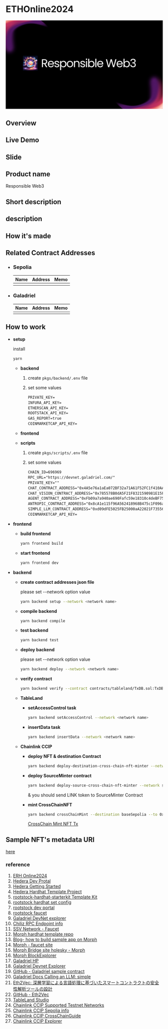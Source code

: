 # ETHOnline2024

![](./docs/img/cover_logo.png)

## Overview

## Live Demo

## Slide

## Product name

Responsible Web3

## Short description

## description

## How it's made

## Related Contract Addresses

- ### Sepolia

  | Name | Address | Memo |
  | ---- | ------- | ---- |
  |      |         |      |

- ### Galadriel

  | Name | Address | Memo |
  | ---- | ------- | ---- |
  |      |         |      |

## How to work

- **setup**

  install

  ```bash
  yarn
  ```

  - **backend**

    1.  create `pkgs/backend/.env` file

    2.  set some values

        ```txt
        PRIVATE_KEY=
        INFURA_API_KEY=
        ETHERSCAN_API_KEY=
        ROOTSTACK_API_KEY=
        GAS_REPORT=true
        COINMARKETCAP_API_KEY=
        ```

  - **frontend**

  - **scripts**

    1.  create `pkgs/scripts/.env` file

    2.  set some values

        ```txt
        CHAIN_ID=696969
        RPC_URL="https://devnet.galadriel.com/"
        PRIVATE_KEY=""
        CHAT_CONTRACT_ADDRESS="0x4A5e76a1aEa072BF32a71A61F52FC1f410AAd748"
        CHAT_VISION_CONTRACT_ADDRESS="0x785578B0dA5F21F8321590981E15F618BBc1915c"
        AGENT_CONTRACT_ADDRESS="0xFb09a7a940ae690Fafc59e18310c4deBF75B1B52"
        ANTROPIC_CONTRACT_ADDRESS="0x8cA1e115f96A562418968B475c1F096a8A385Ddb"
        SIMPLE_LLM_CONTRACT_ADDRESS="0xd09dFE5025FB25000aA22021F7355656cd10EB17"
        COINMARKETCAP_API_KEY=
        ```

- **frontend**

  - **build frontend**

    ```bash
    yarn frontend build
    ```

  - **start frontend**

    ```bash
    yarn frontend dev
    ```

- **backend**

  - **create contract addresses json file**

    please set --network option value

    ```bash
    yarn backend setup --network <network name>
    ```

  - **compile backend**

    ```bash
    yarn backend compile
    ```

  - **test backend**

    ```bash
    yarn backend test
    ```

  - **deploy backend**

    please set --network option value

    ```bash
    yarn backend deploy --network <network name>
    ```

  - **verify contract**

    ```bash
    yarn backend verify --contract contracts/tableland/TxDB.sol:TxDB <address> --network <network name>
    ```

  - **TableLand**

    - **setAccessControl task**

      ```bash
      yarn backend setAccessControl --network <network name>
      ```

    - **insertData task**

      ```bash
      yarn backend insertData --network <network name>
      ```

  - **Chainlink CCIP**

    - **deploy NFT & destination Contract**

      ```bash
      yarn backend deploy-destination-cross-chain-nft-minter --network baseSepolia
      ```

    - **deploy SourceMinter contract**

      ```bash
      yarn backend deploy-source-cross-chain-nft-minter --network sepolia
      ```

      & you should send LINK token to SourceMinter Contract

    - **mint CrossChainNFT**

      ```bash
      yarn backend crossChainMint --destination baseSepolia --to 0x51908F598A5e0d8F1A3bAbFa6DF76F9704daD072 --fee LINK --network sepolia
      ```

      [CrossChain Mint NFT Tx](https://ccip.chain.link/msg/0x399930e592472d190ce2266c3e70bc0346b8f6d99aec44417ab937ec92f85799)

## Sample NFT's metadata URI

[here](https://bafybeicfsjwjtdlt67nkfoxsma4cyl4zsjjyqtn27rgnpno5gr2zd5yf34.ipfs.w3s.link/sample)

### reference

1. [ERH Online2024](https://ethglobal.com/events/ethonline2024)
2. [Hedera Dev Protal](https://portal.hedera.com/login)
3. [Hedera Getting Started](https://hedera.com/getting-started)
4. [Hedera Hardhat Template Project](https://github.com/hashgraph/hedera-hardhat-example-project/blob/main/.env.example)
5. [rootstock-hardhat-starterkit Template Kit](https://github.com/rsksmart/rootstock-hardhat-starterkit)
6. [rootstock hardhat set config](https://dev.rootstock.io/developers/smart-contracts/hardhat/configure-hardhat-rootstock/)
7. [rootstock dev portal](https://rpc.rootstock.io/)
8. [rootstock faucet](https://faucet.rootstock.io/)
9. [Galadriel DevNet explorer](https://explorer.galadriel.com)
10. [Chiliz RPC Endpoint info](https://docs.chiliz.com/develop/basics/connect-to-chiliz-chain/connect-using-rpc)
11. [SSV Network - Faucet](https://faucet.ssv.network/)
12. [Morph hardhat template repo](https://github.com/varun-doshi/morph-examples/tree/main/contract-deployment-demos/hardhat-demo)
13. [Blog- how to build sample app on Morph ](https://blog.morphl2.io/developer-guide-building-a-decentralized-hotel-booking-system-on-morph-2/)
14. [Morph - faucet site](https://morph-token-faucet.vercel.app/)
15. [Morph Bridge site holesky - Morph](https://bridge-holesky.morphl2.io/)
16. [Morph BlockExplorer](https://explorer-holesky.morphl2.io/address/0x51908F598A5e0d8F1A3bAbFa6DF76F9704daD072)
17. [Galadriel HP](https://teeml.galadriel.com/)
18. [Galadriel Devnet Explorer](https://explorer.galadriel.com/address/0x68EC9556830AD097D661Df2557FBCeC166a0A075)
19. [GitHub - Galadriel sample contract](https://github.com/galadriel-ai/contracts/tree/main)
20. [Galadriel Docs Calling an LLM: simple](https://docs.galadriel.com/tutorials/simple_llm)
21. [Eth2Vec: 深層学習による言語処理に基づいたスマートコントラクトの安全性解析ツールの設計](https://cir.nii.ac.jp/crid/1050855522064873472)
22. [GitHub - Eth2Vec](https://github.com/fseclab-osaka/eth2vec)
23. [TableLand Studio](https://studio.tableland.xyz/)
24. [Chainlink CCIP Supported Testnet Networks](https://docs.chain.link/ccip/supported-networks/v1_2_0/testnet)
25. [Chainlink CCIP Sepolia info](https://docs.chain.link/ccip/supported-networks/v1_2_0/testnet#ethereum-sepolia)
26. [Chainlink CCIP CrossChainGuide](https://github.com/smartcontractkit/ccip-starter-kit-hardhat/blob/main/README.md#example-7---execute-received-message-as-a-function-call)
27. [Chainlink CCIP Explorer](https://ccip.chain.link/)
